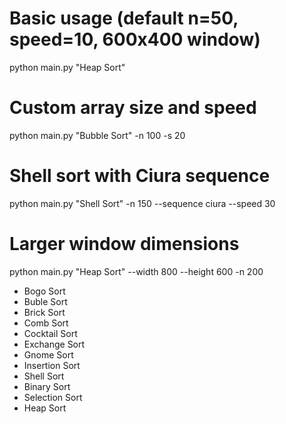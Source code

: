 # Basic usage (default n=50, speed=10, 600x400 window)

python main.py "Heap Sort"

# Custom array size and speed

python main.py "Bubble Sort" -n 100 -s 20

# Shell sort with Ciura sequence

python main.py "Shell Sort" -n 150 --sequence ciura --speed 30

# Larger window dimensions

python main.py "Heap Sort" --width 800 --height 600 -n 200

- Bogo Sort
- Buble Sort
- Brick Sort
- Comb Sort
- Cocktail Sort
- Exchange Sort
- Gnome Sort
- Insertion Sort
- Shell Sort
- Binary Sort
- Selection Sort
- Heap Sort
